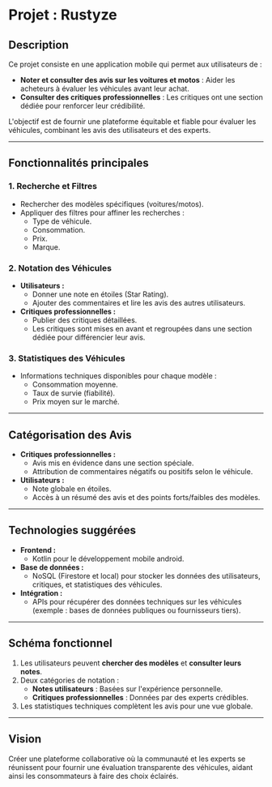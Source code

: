 # Projet : Rustyze

## **Description**

Ce projet consiste en une application mobile qui permet aux utilisateurs de :

- **Noter et consulter des avis sur les voitures et motos** : Aider les acheteurs à évaluer les véhicules avant leur achat.
- **Consulter des critiques professionnelles** : Les critiques ont une section dédiée pour renforcer leur crédibilité.

L'objectif est de fournir une plateforme équitable et fiable pour évaluer les véhicules, combinant les avis des utilisateurs et des experts.

---

## **Fonctionnalités principales**

### **1. Recherche et Filtres**

- Rechercher des modèles spécifiques (voitures/motos).
- Appliquer des filtres pour affiner les recherches :
  - Type de véhicule.
  - Consommation.
  - Prix.
  - Marque.

### **2. Notation des Véhicules**

- **Utilisateurs :**
  - Donner une note en étoiles (Star Rating).
  - Ajouter des commentaires et lire les avis des autres utilisateurs.
- **Critiques professionnelles :**
  - Publier des critiques détaillées.
  - Les critiques sont mises en avant et regroupées dans une section dédiée pour différencier leur avis.

### **3. Statistiques des Véhicules**

- Informations techniques disponibles pour chaque modèle :
  - Consommation moyenne.
  - Taux de survie (fiabilité).
  - Prix moyen sur le marché.

---

## **Catégorisation des Avis**

- **Critiques professionnelles :**
  - Avis mis en évidence dans une section spéciale.
  - Attribution de commentaires négatifs ou positifs selon le véhicule.
- **Utilisateurs :**
  - Note globale en étoiles.
  - Accès à un résumé des avis et des points forts/faibles des modèles.

---

## **Technologies suggérées**

- **Frontend :**
  - Kotlin pour le développement mobile android.
- **Base de données :**
  - NoSQL (Firestore et local) pour stocker les données des utilisateurs, critiques, et statistiques des véhicules.
- **Intégration :**
  - APIs pour récupérer des données techniques sur les véhicules (exemple : bases de données publiques ou fournisseurs tiers).

---

## **Schéma fonctionnel**

1. Les utilisateurs peuvent **chercher des modèles** et **consulter leurs notes**.
2. Deux catégories de notation :
   - **Notes utilisateurs** : Basées sur l'expérience personnelle.
   - **Critiques professionnelles** : Données par des experts crédibles.
3. Les statistiques techniques complètent les avis pour une vue globale.

---

## **Vision**

Créer une plateforme collaborative où la communauté et les experts se réunissent pour fournir une évaluation transparente des véhicules, aidant ainsi les consommateurs à faire des choix éclairés.
